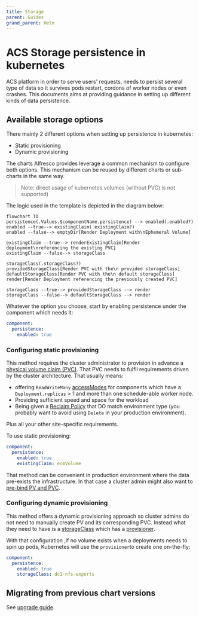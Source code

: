 ```yaml
---
title: Storage
parent: Guides
grand_parent: Helm
---
```


# ACS Storage persistence in kubernetes

ACS platform in order to serve users' requests, needs to persist several type
of data so it survives pods restart, cordons of worker nodes or even crashes.
This documents aims at providing guidance in setting up different kinds of
data persistence.

## Available storage options

There mainly 2 different options when setting up persistence in kubernetes:

* Static provisioning
* Dynamic provisioning

The charts Alfresco provides leverage a common mechanism to configure both options.
This mechanism can be reused by different charts or sub-charts in the same way.

> Note: direct usage of kubernetes volumes (without PVC) is not supported)

The logic used in the template is depicted in the diagram below:

```mermaid
flowchart TD
persistence(.Values.$componentName.persistence) --> enabled(.enabled?)
enabled --true--> existingClaim(.existingClaim?)
enabled --false--> emptyDir[Render Deployment with\nEphemeral Volume]

existingClaim --true--> renderExistingClaim[Render deployment\nreferencing the existing PVC]
existingClaim --false--> storageClass

storageClass(.storageClass?)
providedStorageClass[Render PVC with the\n provided storageClass]
defaultStorageClass[Render PVC with the\n default storageClass]
render[Render Deployment referencing the previously created PVC]

storageClass --true--> providedStorageClass --> render
storageClass --false--> defaultStorageClass --> render
```

Whatever the option you choose, start by enabling persistence under the
component which needs it:

```yaml
component:
  persistence:
    enabled: true
```

### Configuring static provisioning

This method requires the cluster administrator to provision in advance a
[physical volume claim (PVC)](https://kubernetes.io/docs/concepts/storage/volumes/#persistentvolumeclaim).
That PVC needs to fulfil requirements driven by  the cluster architecture. That
usually means:

* offering `ReadWriteMany`
  [accessModes](https://kubernetes.io/docs/concepts/storage/persistent-volumes/#access-modes)
  for components which have a `Deployment.replicas` > 1 and more than one
  schedule-able worker node.
* Providing sufficient speed and space for the workload
* Being given a [Reclaim
  Policy](https://kubernetes.io/docs/tasks/administer-cluster/change-pv-reclaim-policy/)
  that DO match environment type (you probably want to avoid using `Delete` in
  your production environment).

Plus all your other site-specific requirements.

To use static provisioning:

```yaml
component:
  persistence:
    enabled: true
    existingClaim: ecmVolume
```

That method can be convenient in production environment where the data pre-exists
the infrastructure. In that case a cluster admin might also want to [pre-bind PV and
PVC](https://kubernetes.io/docs/concepts/storage/persistent-volumes/#reserving-a-persistentvolume).

### Configuring dynamic provisioning

This method offers a dynamic provisioning approach so cluster admins do not need to
manually create PV and its corresponding PVC. Instead what they need to have is
a [storageClass](https://kubernetes.io/docs/concepts/storage/storage-classes/) which
has a [provisioner](https://kubernetes.io/docs/concepts/storage/storage-classes/#provisioner).

With that configuration ,if no volume exists when a deployments needs to spin up pods,
Kubernetes will use the `provisioner`to create one on-the-fly:

```yaml
component:
  persistence:
    enabled: true
    storageClass: dc1-nfs-exports
```

## Migrating from previous chart versions

See [upgrade guide](upgrades.md#persistence).
